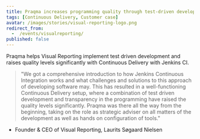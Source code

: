 ```yaml
---
title: Praqma increases programming quality through test-driven development at Visual Reporting
tags: [Continuous Delivery, Customer case]
avatar: /images/stories/visual-reporting-logo.png
redirect_from:
  -  /events/visualreporting/
published: false
---
```


Praqma helps Visual Reporting implement test driven development and raises quality levels significantly with Continuous Delivery with Jenkins CI.<!--break-->

> "We got a comprehensive introduction to how Jenkins Continuous Integration works and what challenges and solutions to this approach of developing software may. This has resulted in a well-functioning Continuous Delivery setup, where a combination of test driven development and transparency in the programming have raised the quality levels significantly. Praqma was there all the way from the beginning, taking on the role as strategic adviser on all matters of the development as well as hands on configuration of tools."

- Founder & CEO of Visual Reporting, Laurits Søgaard Nielsen

